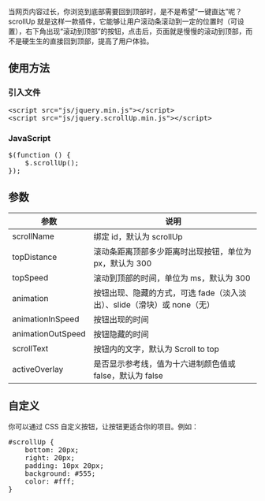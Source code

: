 
<p>当网页内容过长，你浏览到底部需要回到顶部时，是不是希望“一键直达”呢？scrollUp 就是这样一款插件，它能够让用户滚动条滚动到一定的位置时（可设置），右下角出现“滚动到顶部”的按钮，点击后，页面就是慢慢的滚动到顶部，而不是硬生生的直接回到顶部，提高了用户体验。</p>
<h2>使用方法</h2>
<h3>引入文件</h3>
<pre class="brush:xml">&lt;script src="js/jquery.min.js"&gt;&lt;/script&gt;
&lt;script src="js/jquery.scrollUp.min.js"&gt;&lt;/script&gt;</pre>
<h3>JavaScript</h3>
<pre class="brush:js">$(function () {
&nbsp;&nbsp; &nbsp;$.scrollUp();
});</pre>
<h2>参数</h2>
<table class="table">
<thead>
<tr>
<th>参数</th>
<th>说明</th>
</tr>
</thead>
<tbody>
<tr>
<td>scrollName</td>
<td>绑定 id，默认为 scrollUp</td>
</tr>
<tr>
<td>topDistance</td>
<td>滚动条距离顶部多少距离时出现按钮，单位为 px，默认为 300</td>
</tr>
<tr>
<td>topSpeed</td>
<td>滚动到顶部的时间，单位为 ms，默认为 300</td>
</tr>
<tr>
<td>animation</td>
<td>按钮出现、隐藏的方式，可选 fade（淡入淡出）、slide（滑块）或 none（无）</td>
</tr>
<tr>
<td>animationInSpeed</td>
<td>按钮出现的时间</td>
</tr>
<tr>
<td>animationOutSpeed</td>
<td>按钮隐藏的时间</td>
</tr>
<tr>
<td>scrollText</td>
<td>按钮内的文字，默认为 Scroll to top</td>
</tr>
<tr>
<td>activeOverlay</td>
<td>是否显示参考线，值为十六进制颜色值或 false，默认为 false</td>
</tr>
</tbody>
</table>
<h2>自定义</h2>
<p>你可以通过 CSS 自定义按钮，让按钮更适合你的项目。例如：</p>
<pre class="brush:css">#scrollUp {
&nbsp;&nbsp; &nbsp;bottom: 20px;
&nbsp;&nbsp; &nbsp;right: 20px;
&nbsp;&nbsp; &nbsp;padding: 10px 20px;
&nbsp;&nbsp; &nbsp;background: #555;
&nbsp;&nbsp; &nbsp;color: #fff;
}</pre>
